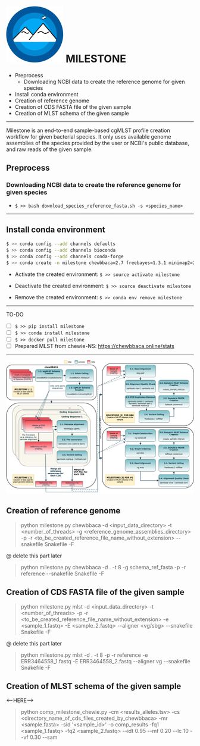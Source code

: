<div align="left"> <h1> <img src="images/milestone.png" alt="milestone_logo"> MILESTONE </h1> </div>

<!-- MarkdownTOC -->

- Preprocess
  - Downloading NCBI data to create the reference genome for given species
- Install conda environment
- Creation of reference genome
- Creation of CDS FASTA file of the given sample
- Creation of MLST schema of the given sample

<!-- /MarkdownTOC -->

---

Milestone is an end-to-end sample-based cgMLST profile creation workflow for given bacterial species. It only uses available genome assemblies of the species provided by the user or NCBI's public database, and raw reads of the given sample.

## Preprocess

### Downloading NCBI data to create the reference genome for given species

- `$ >> bash download_species_reference_fasta.sh -s <species_name>`

---

## Install conda environment

```bash
$ >> conda config --add channels defaults
$ >> conda config --add channels bioconda
$ >> conda config --add channels conda-forge
$ >> conda create -n milestone chewbbaca=2.7 freebayes=1.3.1 minimap2=2.17 snakemake=5.32.1
```

- Activate the created environment: `$ >> source activate milestone`

- Deactivate the created environment: `$ >> source deactivate milestone`

- Remove the created environment: `$ >> conda env remove milestone`

---

TO-DO

- [ ] `$ >> pip install milestone`
- [ ] `$ >> conda install milestone`
- [ ] `$ >> docker pull milestone`
- [ ] Prepared MLST from chewie-NS: https://chewbbaca.online/stats 

---

![images/milestone_pipeline.png](images/milestone_pipeline.png)

## Creation of reference genome

> python milestone.py chewbbaca -d <input_data_directory> -t <number_of_threads> -g <reference_genome_assemblies_directory> -p -r <to_be_created_reference_file_name_without_extension> --snakefile Snakefile -F

@ delete this part later
> python milestone.py chewbbaca -d . -t 8 -g schema_ref_fasta -p -r reference --snakefile Snakefile -F

## Creation of CDS FASTA file of the given sample

> python milestone.py mlst -d <input_data_directory> -t <number_of_threads> -p -r <to_be_created_reference_file_name_without_extension> -e <sample_1.fastq> -E <sample_2.fastq> --aligner <vg/sbg> --snakefile Snakefile -F

@ delete this part later
> python milestone.py mlst -d . -t 8 -p -r reference -e ERR3464558_1.fastq -E ERR3464558_2.fastq --aligner vg --snakefile Snakefile -F

## Creation of MLST schema of the given sample

<--HERE-->

> python comp_milestone_chewie.py -cm <results_alleles.tsv> -cs <directory_name_of_cds_files_created_by_chewbbaca> -mr <sample.fasta> -sid '<sample_id>' -o comp_results -fq1 <sample_1.fastq> -fq2 <sample_2.fastq> --idt 0.95 --mf 0.20 --lc 10 --vf 0.30 --sam

